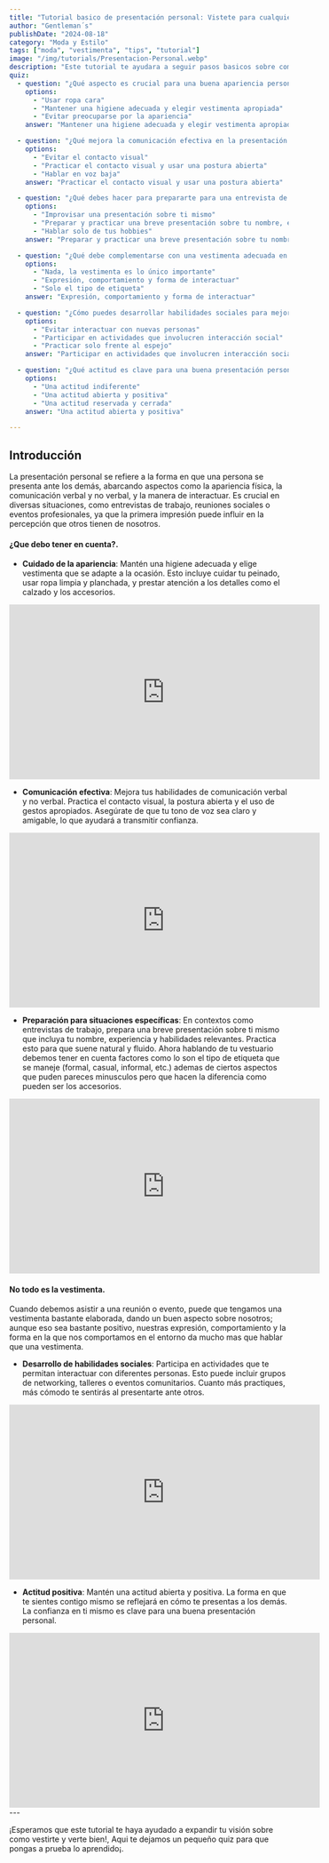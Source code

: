 ```yaml
---
title: "Tutorial basico de presentación personal: Vistete para cualquier ocasión"
author: "Gentleman´s"
publishDate: "2024-08-18"
category: "Moda y Estilo"
tags: ["moda", "vestimenta", "tips", "tutorial"]
image: "/img/tutorials/Presentacion-Personal.webp"
description: "Este tutorial te ayudara a seguir pasos basicos sobre como combinar tus prendas favoritas y vestirte para cualquier ocasión. "
quiz:
  - question: "¿Qué aspecto es crucial para una buena apariencia personal?"
    options:
      - "Usar ropa cara"
      - "Mantener una higiene adecuada y elegir vestimenta apropiada"
      - "Evitar preocuparse por la apariencia"
    answer: "Mantener una higiene adecuada y elegir vestimenta apropiada"

  - question: "¿Qué mejora la comunicación efectiva en la presentación personal?"
    options:
      - "Evitar el contacto visual"
      - "Practicar el contacto visual y usar una postura abierta"
      - "Hablar en voz baja"
    answer: "Practicar el contacto visual y usar una postura abierta"

  - question: "¿Qué debes hacer para prepararte para una entrevista de trabajo?"
    options:
      - "Improvisar una presentación sobre ti mismo"
      - "Preparar y practicar una breve presentación sobre tu nombre, experiencia y habilidades"
      - "Hablar solo de tus hobbies"
    answer: "Preparar y practicar una breve presentación sobre tu nombre, experiencia y habilidades"

  - question: "¿Qué debe complementarse con una vestimenta adecuada en una reunión o evento?"
    options:
      - "Nada, la vestimenta es lo único importante"
      - "Expresión, comportamiento y forma de interactuar"
      - "Solo el tipo de etiqueta"
    answer: "Expresión, comportamiento y forma de interactuar"

  - question: "¿Cómo puedes desarrollar habilidades sociales para mejorar tu presentación personal?"
    options:
      - "Evitar interactuar con nuevas personas"
      - "Participar en actividades que involucren interacción social"
      - "Practicar solo frente al espejo"
    answer: "Participar en actividades que involucren interacción social"

  - question: "¿Qué actitud es clave para una buena presentación personal?"
    options:
      - "Una actitud indiferente"
      - "Una actitud abierta y positiva"
      - "Una actitud reservada y cerrada"
    answer: "Una actitud abierta y positiva"

---
```


## Introducción

La presentación personal se refiere a la forma en que una persona se presenta ante los demás, abarcando aspectos como la apariencia física, la comunicación verbal y no verbal, y la manera de interactuar. Es crucial en diversas situaciones, como entrevistas de trabajo, reuniones sociales o eventos profesionales, ya que la primera impresión puede influir en la percepción que otros tienen de nosotros. 

#### ¿Que debo tener en cuenta?.


- **Cuidado de la apariencia**: Mantén una higiene adecuada y elige vestimenta que se adapte a la ocasión. Esto incluye cuidar tu peinado, usar ropa limpia y planchada, y prestar atención a los detalles como el calzado y los accesorios. 

<iframe width="560" height="315" src="https://www.youtube.com/embed/JOLMAhC1JrA?si=flHkMTkzZsmFOyU8" title="YouTube video player" frameborder="0" allow="accelerometer; autoplay; clipboard-write; encrypted-media; gyroscope; picture-in-picture; web-share" referrerpolicy="strict-origin-when-cross-origin" allowfullscreen></iframe>

- **Comunicación efectiva**: Mejora tus habilidades de comunicación verbal y no verbal. Practica el contacto visual, la postura abierta y el uso de gestos apropiados. Asegúrate de que tu tono de voz sea claro y amigable, lo que ayudará a transmitir confianza. 

<iframe width="560" height="315" src="https://www.youtube.com/embed/s08VD2PeqQI?si=xZdscJbake2N1aH5" title="YouTube video player" frameborder="0" allow="accelerometer; autoplay; clipboard-write; encrypted-media; gyroscope; picture-in-picture; web-share" referrerpolicy="strict-origin-when-cross-origin" allowfullscreen></iframe>

- **Preparación para situaciones específicas**: En contextos como entrevistas de trabajo, prepara una breve presentación sobre ti mismo que incluya tu nombre, experiencia y habilidades relevantes. Practica esto para que suene natural y fluido.
Ahora hablando de tu vestuario debemos tener en cuenta factores como lo son el tipo de etiqueta que se maneje (formal, casual, informal, etc.) ademas de ciertos aspectos que puden pareces minusculos pero que hacen la diferencia como pueden ser los accesorios.

<iframe width="560" height="315" src="https://www.youtube.com/embed/CJzj8W-UymA?si=2e-PBN0ZVtgAAC8D" title="YouTube video player" frameborder="0" allow="accelerometer; autoplay; clipboard-write; encrypted-media; gyroscope; picture-in-picture; web-share" referrerpolicy="strict-origin-when-cross-origin" allowfullscreen></iframe>


#### No todo es la vestimenta.

Cuando debemos asistir a una reunión o evento, puede que tengamos una vestimenta bastante elaborada, dando un buen aspecto sobre nosotros; aunque eso sea bastante positivo, nuestras expresión, comportamiento y la forma en la que nos comportamos en el entorno da mucho mas que hablar que una vestimenta.


- **Desarrollo de habilidades sociales**: Participa en actividades que te permitan interactuar con diferentes personas. Esto puede incluir grupos de networking, talleres o eventos comunitarios. Cuanto más practiques, más cómodo te sentirás al presentarte ante otros. 

<iframe width="560" height="315" src="https://www.youtube.com/embed/RsrNLM3DTxY?si=H9b3C4R9KuOCoNVw" title="YouTube video player" frameborder="0" allow="accelerometer; autoplay; clipboard-write; encrypted-media; gyroscope; picture-in-picture; web-share" referrerpolicy="strict-origin-when-cross-origin" allowfullscreen></iframe>

- **Actitud positiva**: Mantén una actitud abierta y positiva. La forma en que te sientes contigo mismo se reflejará en cómo te presentas a los demás. La confianza en ti mismo es clave para una buena presentación personal. 

<iframe width="560" height="315" src="https://www.youtube.com/embed/4yvCn2z9k2E?si=WQTUre0vE7UwP0An" title="YouTube video player" frameborder="0" allow="accelerometer; autoplay; clipboard-write; encrypted-media; gyroscope; picture-in-picture; web-share" referrerpolicy="strict-origin-when-cross-origin" allowfullscreen></iframe>
---

¡Esperamos que este tutorial te haya ayudado a expandir tu visión sobre como vestirte y verte bien!, Aqui te dejamos un pequeño quiz para que pongas a prueba lo aprendido¡.
